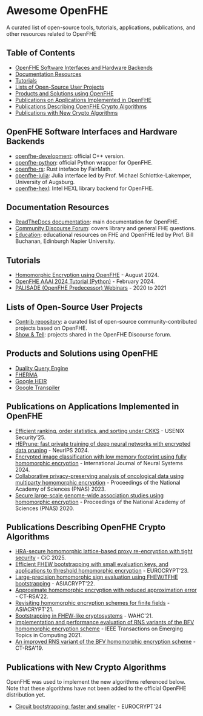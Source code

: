 # Awesome OpenFHE

A curated list of open-source tools, tutorials, applications, publications, and other resources related to OpenFHE

## Table of Contents

* [OpenFHE Software Interfaces and Hardware Backends](#openfhe-software-interfaces-and-hardware-backends)
* [Documentation Resources](#documentation-resources)
* [Tutorials](#tutorials)
* [Lists of Open-Source User Projects](#lists-of-open-source-user-projects)
* [Products and Solutions using OpenFHE](#products-and-solutions-using-openfhe)
* [Publications on Applications Implemented in OpenFHE](#publications-on-applications-implemented-in-openfhe)
* [Publications Describing OpenFHE Crypto Algorithms](#publications-describing-openfhe-crypto-algorithms)
* [Publications with New Crypto Algorithms](#publications-with-new-crypto-algorithms)

## OpenFHE Software Interfaces and Hardware Backends

* [openfhe-development](https://github.com/openfheorg/openfhe-development): official C++ version.
* [openfhe-python](https://github.com/openfheorg/openfhe-python): official Python wrapper for OpenFHE.
* [openfhe-rs](https://github.com/fairmath/openfhe-rs): Rust inteface by FairMath.
* [openfhe-julia](https://github.com/hpsc-lab/openfhe-julia): Julia interface led by Prof. Michael Schlottke-Lakemper, University of Augsburg.
* [openfhe-hexl](https://github.com/openfheorg/openfhe-hexl): Intel HEXL library backend for OpenFHE.

## Documentation Resources

* [ReadTheDocs documentation](https://openfhe-development.readthedocs.io/en/latest/): main documentation for OpenFHE.
* [Community Discourse Forum](https://openfhe.discourse.group/): covers library and general FHE questions.
* [Education](https://github.com/openfheorg/education): educational resources on FHE and OpenFHE led by Prof. Bill Buchanan, Edinburgh Napier University.

## Tutorials

* [Homomorphic Encryption using OpenFHE](https://www.youtube.com/watch?v=1aeasUAoUAA) - August 2024.
* [OpenFHE AAAI 2024 Tutorial (Python)](https://github.com/openfheorg/aaai-2024-lab-materials) - February 2024.
* [PALISADE (OpenFHE Predecessor) Webinars](https://openfhe.org/webinars/) - 2020 to 2021

## Lists of Open-Source User Projects

* [Contrib repository](https://github.com/openfheorg/contrib): a curated list of open-source community-contributed projects based on OpenFHE.
* [Show & Tell](https://openfhe.discourse.group/c/application/5): projects shared in the OpenFHE Discourse forum.

## Products and Solutions using OpenFHE

* [Duality Query Engine](https://dualitytech.com/platform/duality-query/)
* [FHERMA](https://fherma.io/)
* [Google HEIR](https://github.com/google/heir)
* [Google Transpiler](https://github.com/google/fully-homomorphic-encryption)

## Publications on Applications Implemented in OpenFHE

* [Efficient ranking, order statistics, and sorting under CKKS](https://arxiv.org/abs/2412.15126) - USENIX Security'25.
* [HEPrune: fast private training of deep neural networks with encrypted data pruning](https://proceedings.neurips.cc/paper_files/paper/2024/file/5b26b9e634ba10f6c51c6db7365c4c28-Paper-Conference.pdf) - NeurIPS 2024.
* [Encrypted image classification with low memory footprint using fully homomorphic encryption](https://eprint.iacr.org/2024/460) - International Journal of Neural Systems 2024.
* [Collaborative privacy-preserving analysis of oncological data using multiparty homomorphic encryption](https://www.pnas.org/doi/10.1073/pnas.2304415120) - Proceedings of the National Academy of Sciences (PNAS) 2023.
* [Secure large-scale genome-wide association studies using homomorphic encryption](https://www.pnas.org/doi/full/10.1073/pnas.1918257117) - Proceedings of the National Academy of Sciences (PNAS) 2020.

## Publications Describing OpenFHE Crypto Algorithms

* [HRA-secure homomorphic lattice-based proxy re-encryption with tight security](https://eprint.iacr.org/2024/681) - CiC 2025.
* [Efficient FHEW bootstrapping with small evaluation keys, and applications to threshold homomorphic encryption](https://eprint.iacr.org/2022/198) - EUROCRYPT'23.
* [Large-precision homomorphic sign evaluation using FHEW/TFHE bootstrapping](https://eprint.iacr.org/2021/1337) - ASIACRYPT'22.
* [Approximate homomorphic encryption with reduced approximation error](https://eprint.iacr.org/2020/1118) - CT-RSA'22.
* [Revisiting homomorphic encryption schemes for finite fields](https://eprint.iacr.org/2021/204) - ASIACRYPT'21.
* [Bootstrapping in FHEW-like cryptosystems](https://eprint.iacr.org/2020/086) - WAHC'21.
* [Implementation and performance evaluation of RNS variants of the BFV homomorphic encryption scheme](https://eprint.iacr.org/2018/589) - IEEE Transactions on Emerging Topics in Computing 2021.
* [An improved RNS variant of the BFV homomorphic encryption scheme](https://eprint.iacr.org/2018/117) - CT-RSA'19.

## Publications with New Crypto Algorithms

OpenFHE was used to implement the new algorithms referenced below. Note that these algorithms have not been added to the official OpenFHE distribution yet.

* [Circuit bootstrapping: faster and smaller](https://eprint.iacr.org/2024/323) - EUROCRYPT'24

